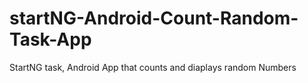 # startNG-Android-Count-Random-Task-App
StartNG task, Android App that counts and diaplays random Numbers

